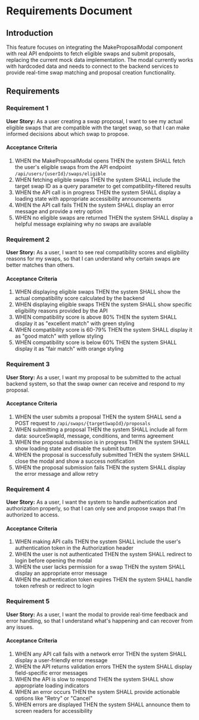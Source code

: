 # Requirements Document

## Introduction

This feature focuses on integrating the MakeProposalModal component with real API endpoints to fetch eligible swaps and submit proposals, replacing the current mock data implementation. The modal currently works with hardcoded data and needs to connect to the backend services to provide real-time swap matching and proposal creation functionality.

## Requirements

### Requirement 1

**User Story:** As a user creating a swap proposal, I want to see my actual eligible swaps that are compatible with the target swap, so that I can make informed decisions about which swap to propose.

#### Acceptance Criteria

1. WHEN the MakeProposalModal opens THEN the system SHALL fetch the user's eligible swaps from the API endpoint `/api/users/{userId}/swaps/eligible`
2. WHEN fetching eligible swaps THEN the system SHALL include the target swap ID as a query parameter to get compatibility-filtered results
3. WHEN the API call is in progress THEN the system SHALL display a loading state with appropriate accessibility announcements
4. WHEN the API call fails THEN the system SHALL display an error message and provide a retry option
5. WHEN no eligible swaps are returned THEN the system SHALL display a helpful message explaining why no swaps are available

### Requirement 2

**User Story:** As a user, I want to see real compatibility scores and eligibility reasons for my swaps, so that I can understand why certain swaps are better matches than others.

#### Acceptance Criteria

1. WHEN displaying eligible swaps THEN the system SHALL show the actual compatibility score calculated by the backend
2. WHEN displaying eligible swaps THEN the system SHALL show specific eligibility reasons provided by the API
3. WHEN compatibility score is above 80% THEN the system SHALL display it as "excellent match" with green styling
4. WHEN compatibility score is 60-79% THEN the system SHALL display it as "good match" with yellow styling
5. WHEN compatibility score is below 60% THEN the system SHALL display it as "fair match" with orange styling

### Requirement 3

**User Story:** As a user, I want my proposal to be submitted to the actual backend system, so that the swap owner can receive and respond to my proposal.

#### Acceptance Criteria

1. WHEN the user submits a proposal THEN the system SHALL send a POST request to `/api/swaps/{targetSwapId}/proposals`
2. WHEN submitting a proposal THEN the system SHALL include all form data: sourceSwapId, message, conditions, and terms agreement
3. WHEN the proposal submission is in progress THEN the system SHALL show loading state and disable the submit button
4. WHEN the proposal is successfully submitted THEN the system SHALL close the modal and show a success notification
5. WHEN the proposal submission fails THEN the system SHALL display the error message and allow retry

### Requirement 4

**User Story:** As a user, I want the system to handle authentication and authorization properly, so that I can only see and propose swaps that I'm authorized to access.

#### Acceptance Criteria

1. WHEN making API calls THEN the system SHALL include the user's authentication token in the Authorization header
2. WHEN the user is not authenticated THEN the system SHALL redirect to login before opening the modal
3. WHEN the user lacks permission for a swap THEN the system SHALL display an appropriate error message
4. WHEN the authentication token expires THEN the system SHALL handle token refresh or redirect to login

### Requirement 5

**User Story:** As a user, I want the modal to provide real-time feedback and error handling, so that I understand what's happening and can recover from any issues.

#### Acceptance Criteria

1. WHEN any API call fails with a network error THEN the system SHALL display a user-friendly error message
2. WHEN the API returns validation errors THEN the system SHALL display field-specific error messages
3. WHEN the API is slow to respond THEN the system SHALL show appropriate loading indicators
4. WHEN an error occurs THEN the system SHALL provide actionable options like "Retry" or "Cancel"
5. WHEN errors are displayed THEN the system SHALL announce them to screen readers for accessibility